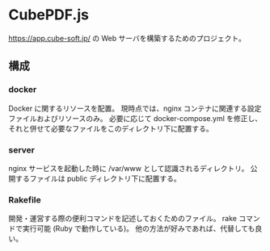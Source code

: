 CubePDF.js
====

https://app.cube-soft.jp/ の Web サーバを構築するためのプロジェクト。

## 構成

### docker

Docker に関するリソースを配置。
現時点では、nginx コンテナに関連する設定ファイルおよびリソースのみ。
必要に応じて docker-compose.yml を修正し、それと併せて必要なファイルをこのディレクトリ下に配置する。

### server

nginx サービスを起動した時に /var/www として認識されるディレクトリ。
公開するファイルは public ディレクトリ下に配置する。

### Rakefile

開発・運営する際の便利コマンドを記述しておくためのファイル。
rake コマンドで実行可能 (Ruby で動作している)。
他の方法が好みであれば、代替しても良い。
